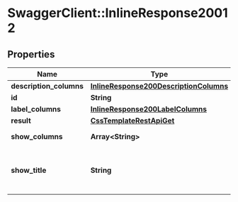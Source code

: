 # SwaggerClient::InlineResponse20012

## Properties
Name | Type | Description | Notes
------------ | ------------- | ------------- | -------------
**description_columns** | [**InlineResponse200DescriptionColumns**](InlineResponse200DescriptionColumns.md) |  | [optional] 
**id** | **String** | The item id | [optional] 
**label_columns** | [**InlineResponse200LabelColumns**](InlineResponse200LabelColumns.md) |  | [optional] 
**result** | [**CssTemplateRestApiGet**](CssTemplateRestApiGet.md) |  | [optional] 
**show_columns** | **Array&lt;String&gt;** | A list of columns | [optional] 
**show_title** | **String** | A title to render. Will be translated by babel | [optional] 

